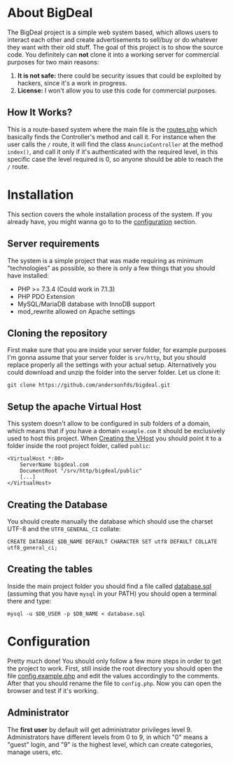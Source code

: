 # About BigDeal
The BigDeal project is a simple web system based, which allows users to interact each other and create advertisements to sell/buy or do whatever they want with their old stuff. The goal of this project is to show the source code. You definitely can **not** clone it into a working server for commercial purposes for two main reasons:
1. **It is not safe:** there could be security issues that could be exploited by hackers, since it's a work in progress.
2. **License:** I won't allow you to use this code for commercial purposes.

## How It Works?
This is a route-based system where the main file is the [routes.php](https://github.com/andersonfds/bigdeal/blob/master/routes.php) which basically finds the Controller's method and call it. For instance when the user calls the `/` route, it will find the class `AnuncioController` at the method `index()`, and call it only if it's authenticated with the required level, in this specific case the level required is 0, so anyone should be able to reach the `/` route.

# Installation
This section covers the whole installation process of the system. If you already have, you might wanna go to to the [configuration](#configuration) section.

## Server requirements
The system is a simple project that was made requiring as minimum "technologies" as possible, so there is only a few things that you should have installed:
* PHP >= 7.3.4 (Could work in 7.1.3)
* PHP PDO Extension
* MySQL/MariaDB database with InnoDB support
* mod_rewrite allowed on Apache settings

## Cloning the repository
First make sure that you are inside your server folder, for example purposes I'm gonna assume that your server folder is `srv/http`, but you should replace properly all the settings with your actual setup. Alternatively you could download and unzip the folder into the server folder. Let us clone it:

    git clone https://github.com/andersonfds/bigdeal.git

## Setup the apache Virtual Host
This system doesn't allow to be configured in sub folders of a domain, which means that if you have a domain `example.com` it should be exclusively used to host this project. When [Creating the VHost](https://ultimatefosters.com/hosting/setup-a-virtual-host-in-windows-with-xampp-server/) you should point it to a folder inside the root project folder, called `public`:

    <VirtualHost *:80>
        ServerName bigdeal.com
        DocumentRoot "/srv/http/bigdeal/public"
        [...]
    </VirtualHost>

## Creating the Database
You should create manually the database which should use the charset UTF-8 and the `UTF8_GENERAL_CI` collate:

    CREATE DATABASE $DB_NAME DEFAULT CHARACTER SET utf8 DEFAULT COLLATE utf8_general_ci;

## Creating the tables
Inside the main project folder you should find a file called [database.sql](https://github.com/andersonfds/bigdeal/blob/master/database.sql) (assuming that you have `mysql` in your PATH) you should open a terminal there and type:

    mysql -u $DB_USER -p $DB_NAME < database.sql

# Configuration
Pretty much done! You should only follow a few more steps in order to get the project to work. First, still inside the root directory you should open the file [config.example.php](https://github.com/andersonfds/bigdeal/blob/master/config.example.php) and edit the values accordingly to the comments. After that you should rename the file to `config.php`. Now you can open the browser and test if it's working.

## Administrator
The **first user** by default will get administrator privileges level 9. Administrators have different levels from 0 to 9, in which "0" means a "guest" login, and "9" is the highest level, which can create categories, manage users, etc.
